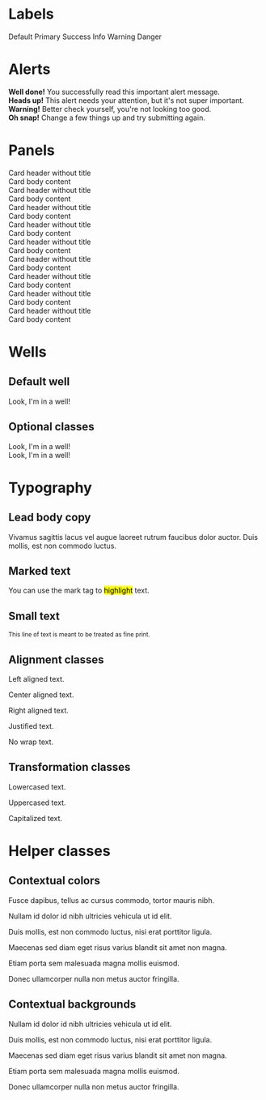 # Labels

<span class="label label-default">Default</span>
<span class="label label-primary">Primary</span>
<span class="label label-success">Success</span>
<span class="label label-info">Info</span>
<span class="label label-warning">Warning</span>
<span class="label label-danger">Danger</span>

# Alerts

<div class="alert alert-success" role="alert"><b>Well done!</b> You successfully read this important alert message. </div>
<div class="alert alert-info" role="alert"><b>Heads up!</b> This alert needs your attention, but it's not super important. </div>
<div class="alert alert-warning" role="alert"><b>Warning!</b> Better check yourself, you're not looking too good. </div>
<div class="alert alert-danger" role="alert"><b>Oh snap!</b> Change a few things up and try submitting again. </div>

# Panels

<div class="card">
  <div class="card-header">Card header without title</div>
  <div class="card-body">
    Card body content
  </div>
</div>

<div class="card bg-light">
  <div class="card-header">Card header without title</div>
  <div class="card-body">
    Card body content
  </div>
</div>

<div class="card bg-secondary text-white">
  <div class="card-header">Card header without title</div>
  <div class="card-body">
    Card body content
  </div>
</div>

<div class="card bg-dark text-white">
  <div class="card-header">Card header without title</div>
  <div class="card-body">
    Card body content
  </div>
</div>

<div class="card bg-primary text-white">
  <div class="card-header">Card header without title</div>
  <div class="card-body">
    Card body content
  </div>
</div>

<div class="card bg-success text-white">
  <div class="card-header">Card header without title</div>
  <div class="card-body">
    Card body content
  </div>
</div>

<div class="card bg-info text-white">
  <div class="card-header">Card header without title</div>
  <div class="card-body">
    Card body content
  </div>
</div>

<div class="card bg-warning text-white">
  <div class="card-header">Card header without title</div>
  <div class="card-body">
    Card body content
  </div>
</div>

<div class="card bg-danger text-white">
  <div class="card-header">Card header without title</div>
  <div class="card-body">
    Card body content
  </div>
</div>

# Wells

## Default well

<div class="well">Look, I'm in a well! </div>

## Optional classes

<div class="well well-lg">Look, I'm in a well! </div>

<div class="well well-sm">Look, I'm in a well! </div>

# Typography

## Lead body copy

<p class="lead">Vivamus sagittis lacus vel augue laoreet rutrum faucibus dolor auctor. Duis mollis, est non commodo luctus.</p>

## Marked text

You can use the mark tag to <mark>highlight</mark> text.

## Small text

<small>This line of text is meant to be treated as fine print.</small>

## Alignment classes

<div class="panel panel-default">
  <div class="panel-body">
    <p class="text-left">Left aligned text.</p>
    <p class="text-center">Center aligned text.</p>
    <p class="text-right">Right aligned text.</p>
    <p class="text-justify">Justified text.</p>
    <p class="text-nowrap">No wrap text.</p>
  </div>
</div>

## Transformation classes

<div class="panel panel-default">
  <div class="panel-body">
    <p class="text-lowercase">Lowercased text.</p>
    <p class="text-uppercase">Uppercased text.</p>
    <p class="text-capitalize">Capitalized text.</p>
  </div>
</div>


# Helper classes

## Contextual colors

<div class="panel panel-default">
  <div class="panel-body">
    <p class="text-muted">Fusce dapibus, tellus ac cursus commodo, tortor mauris nibh.</p>
    <p class="text-primary">Nullam id dolor id nibh ultricies vehicula ut id elit.</p>
    <p class="text-success">Duis mollis, est non commodo luctus, nisi erat porttitor ligula.</p>
    <p class="text-info">Maecenas sed diam eget risus varius blandit sit amet non magna.</p>
    <p class="text-warning">Etiam porta sem malesuada magna mollis euismod.</p>
    <p class="text-danger">Donec ullamcorper nulla non metus auctor fringilla.</p>
  </div>
</div>

## Contextual backgrounds

<div class="panel panel-default">
  <div class="panel-body">
    <p class="bg-primary">Nullam id dolor id nibh ultricies vehicula ut id elit.</p>
    <p class="bg-success">Duis mollis, est non commodo luctus, nisi erat porttitor ligula.</p>
    <p class="bg-info">Maecenas sed diam eget risus varius blandit sit amet non magna.</p>
    <p class="bg-warning">Etiam porta sem malesuada magna mollis euismod.</p>
    <p class="bg-danger">Donec ullamcorper nulla non metus auctor fringilla.</p>
  </div>
</div>
